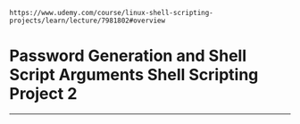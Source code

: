 `https://www.udemy.com/course/linux-shell-scripting-projects/learn/lecture/7981802#overview`
 # Password Generation and Shell Script Arguments Shell Scripting Project 2
---


